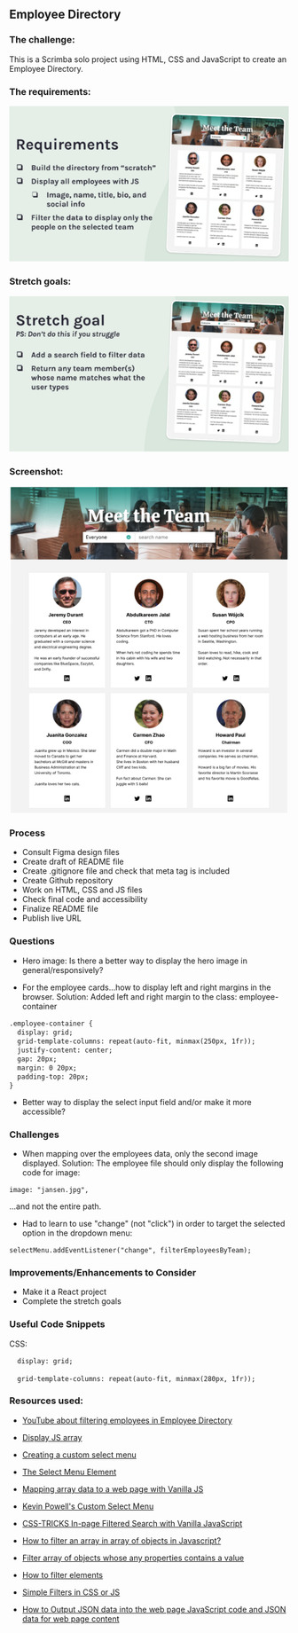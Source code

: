 ## Employee Directory

### The challenge:

This is a Scrimba solo project using HTML, CSS and JavaScript to create an Employee Directory.

### The requirements:

![screenshot](images/requirements.png)

### Stretch goals:

![screenshot](images/stretch-goals.png)

### Screenshot:

![screenshot](images/screenshot.png)

### Process

- Consult Figma design files
- Create draft of README file
- Create .gitignore file and check that meta tag is included
- Create Github repository
- Work on HTML, CSS and JS files
- Check final code and accessibility
- Finalize README file
- Publish live URL

### Questions

- Hero image: Is there a better way to display the hero image in general/responsively?

- For the employee cards...how to display left and right margins in the browser. Solution: Added left and right margin to the class: employee-container

```
.employee-container {
  display: grid;
  grid-template-columns: repeat(auto-fit, minmax(250px, 1fr));
  justify-content: center;
  gap: 20px;
  margin: 0 20px;
  padding-top: 20px;
}
```

- Better way to display the select input field and/or make it more accessible?

### Challenges

- When mapping over the employees data, only the second image displayed. Solution: The employee file should only display the following code for image:

```
image: "jansen.jpg",
```

...and not the entire path.

- Had to learn to use "change" (not "click") in order to target the selected option in the dropdown menu:

```
selectMenu.addEventListener("change", filterEmployeesByTeam);
```

### Improvements/Enhancements to Consider

- Make it a React project
- Complete the stretch goals

### Useful Code Snippets

CSS:

```
  display: grid;

  grid-template-columns: repeat(auto-fit, minmax(280px, 1fr));
```

### Resources used:

- [YouTube about filtering employees in Employee Directory](https://www.youtube.com/watch?v=8Y8963ScwPY)

- [Display JS array](https://stackoverflow.com/questions/58572752/how-to-display-this-js-array-in-a-html-list)

- [Creating a custom select menu](https://www.w3schools.com/howto/howto_custom_select.asp)

- [The Select Menu Element](https://css-tricks.com/the-selectmenu-element/)

- [Mapping array data to a web page with Vanilla JS](https://seven.hashnode.dev/mapping-with-vanillajs)

- [Kevin Powell's Custom Select Menu](https://www.youtube.com/watch?v=bB14uo0Tu5A)

- [CSS-TRICKS In-page Filtered Search with Vanilla JavaScript](https://css-tricks.com/in-page-filtered-search-with-vanilla-javascript/)

- [How to filter an array in array of objects in Javascript?](https://stackoverflow.com/questions/69091869/how-to-filter-an-array-in-array-of-objects-in-javascript)

- [Filter array of objects whose any properties contains a value](https://stackoverflow.com/questions/44312924/filter-array-of-objects-whose-any-properties-contains-a-value)

- [How to filter elements](https://www.w3schools.com/howto/howto_js_filter_elements.asp)

- [Simple Filters in CSS or JS](https://dev.to/dhintz89/simple-filters-in-css-or-js-185k)

- [How to Output JSON data into the web page JavaScript code and JSON data for web page content](https://www.youtube.com/watch?v=LkvdPf6LCeM)
